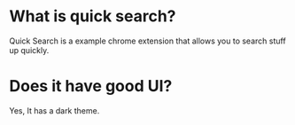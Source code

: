# What is quick search?
Quick Search is a example chrome extension that allows you to search stuff up quickly.
# Does it have good UI?
Yes, It has a dark theme.

